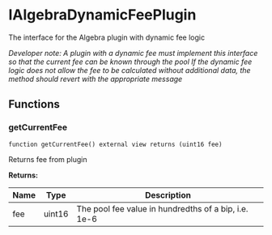 

# IAlgebraDynamicFeePlugin


The interface for the Algebra plugin with dynamic fee logic



*Developer note: A plugin with a dynamic fee must implement this interface so that the current fee can be known through the pool
If the dynamic fee logic does not allow the fee to be calculated without additional data, the method should revert with the appropriate message*


## Functions
### getCurrentFee

```solidity
function getCurrentFee() external view returns (uint16 fee)
```

Returns fee from plugin

**Returns:**

| Name | Type | Description |
| ---- | ---- | ----------- |
| fee | uint16 | The pool fee value in hundredths of a bip, i.e. 1e-6 |

